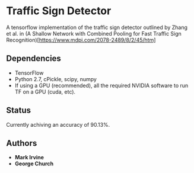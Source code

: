 # Traffic Sign Detector

A tensorflow implementation of the traffic sign detector outlined by Zhang et al. in (A Shallow Network with Combined Pooling for Fast Traffic Sign Recognition)[https://www.mdpi.com/2078-2489/8/2/45/htm]

## Dependencies 

* TensorFlow
* Python 2.7, cPickle, scipy, numpy
* If using a GPU (recommended), all the required NVIDIA software to run TF on a GPU (cuda, etc).


## Status

Currently achiving an accuracy of 90.13%.


## Authors

* **Mark Irvine**
* **George Church**


